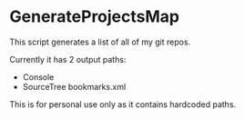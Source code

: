 GenerateProjectsMap
===================

This script generates a list of all of my git repos.

Currently it has 2 output paths:

- Console
- SourceTree bookmarks.xml

This is for personal use only as it contains hardcoded paths.
